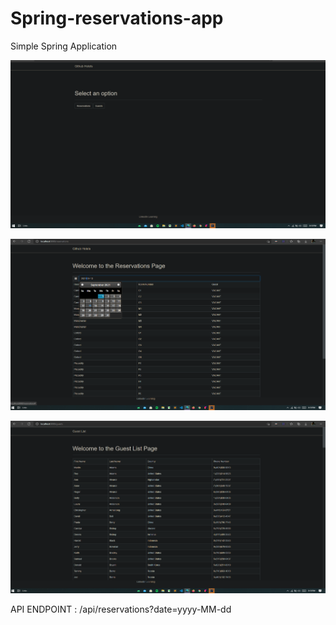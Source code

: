 # Spring-reservations-app
Simple Spring Application

![A ss](https://github.com/anuanu0-0/Spring-reservations-app/blob/main/Screenshot%20(313).png)

![A ss](https://github.com/anuanu0-0/Spring-reservations-app/blob/main/Screenshot%20(314).png)

![A s](https://github.com/anuanu0-0/Spring-reservations-app/blob/main/Screenshot%20(315).png)



API ENDPOINT :
/api/reservations?date=yyyy-MM-dd


